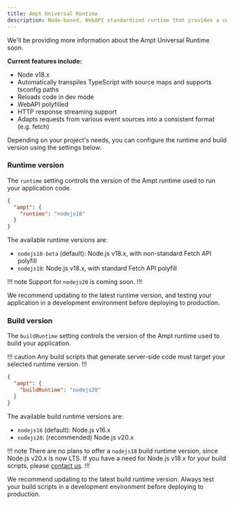 ```yaml
---
title: Ampt Universal Runtime
description: Node-based, WebAPI standardized runtime that provides a consistent execution environment across serverless, containers, and edge-based technologies.
---
```


We'll be providing more information about the Ampt Universal Runtime soon.

**Current features include:**

- Node v18.x
- Automatically transpiles TypeScript with source maps and supports tsconfig paths
- Reloads code in dev mode
- WebAPI polyfilled
- HTTP response streaming support
- Adapts requests from various event sources into a consistent format (e.g. fetch)

Depending on your project's needs, you can configure the runtime and build version using the settings below.

### Runtime version

The `runtime` setting controls the version of the Ampt runtime used to run your application code.

```json title=package.json, copy=false
{
  "ampt": {
    "runtime": "nodejs18"
  }
}
```

The available runtime versions are:

- `nodejs18-beta` (default): Node.js v18.x, with non-standard Fetch API polyfill
- `nodejs18`: Node.js v18.x, with standard Fetch API polyfill

!!! note
Support for `nodejs20` is coming soon.
!!!

We recommend updating to the latest runtime version, and testing your application in a development environment before deploying to production.

### Build version

The `buildRuntime` setting controls the version of the Ampt runtime used to build your application.

!!! caution
Any build scripts that generate server-side code must target your selected runtime version.
!!!

```json title=package.json, copy=false
{
  "ampt": {
    "buildRuntime": "nodejs20"
  }
}
```

The available build runtime versions are:

- `nodejs16` (default): Node.js v16.x
- `nodejs20`: (recommended) Node.js v20.x

!!! note
There are no plans to offer a `nodejs18` build runtime version, since Node.js v20.x is now LTS. If you have a need for Node.js v18.x for your build scripts, please [contact us][contact-us].
!!!

We recommend updating to the latest build runtime version. Always test your build scripts in a development environment before deploying to production.

[contact-us]: https://getampt.com/contact
